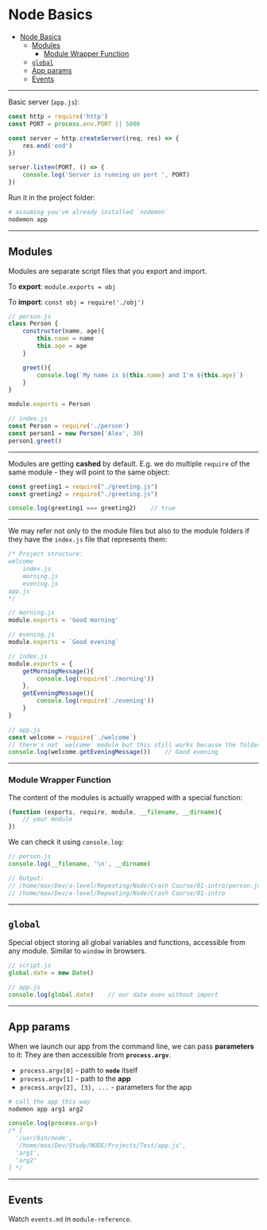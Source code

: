 # Node Basics

- [Node Basics](#node-basics)
	- [Modules](#modules)
		- [Module Wrapper Function](#module-wrapper-function)
	- [`global`](#global)
	- [App params](#app-params)
	- [Events](#events)


***

Basic server (`app.js`):

```js
const http = require('http')
const PORT = process.env.PORT || 5000

const server = http.createServer((req, res) => {
	res.end('end')
})

server.listen(PORT, () => {
	console.log('Server is running on port ', PORT) 
})
```

Run it in the project folder: 

```bash
# assuming you've already installed `nodemon`
nodemon app
```

***



## Modules

Modules are separate script files that you export and import. 

To **export**: `module.exports = obj`

To **import**: `const obj = require('./obj')`

```javascript
// person.js
class Person {
	constructor(name, age){
		this.name = name
		this.age = age
	}

	greet(){
		console.log(`My name is ${this.name} and I'm ${this.age}`)
	}
}

module.exports = Person
```

```javascript
// index.js
const Person = require('./person')
const person1 = new Person('Alex', 30)
person1.greet()
```

***

Modules are getting **cashed** by default. E.g. we do multiple `require` of the same module - they will point to the same object:

```js
const greeting1 = require("./greeting.js")
const greeting2 = require("./greeting.js")

console.log(greeting1 === greeting2)	// true
```

***

We may refer not only to the module files but also to the module folders if they have the `index.js` file that represents them:

```js
/* Project structure:
welcome
	index.js
	morning.js
	evening.js
app.js
*/

// morning.js
module.exports = 'Good morning'

// evening.js
module.exports = `Good evening`

// index.js
module.exports = {
	getMorningMessage(){
		console.log(require('./morning'))
	},
	getEveningMessage(){
		console.log(require('./evening'))
	}
}

// app.js
const welcome = require(`./welcome`)	
// there's not `welcome` module but this still works because the folder `module` has `index.js` inside
console.log(welcome.getEveningMessage())	// Good evening
```

***


### Module Wrapper Function

The content of the modules is actually wrapped with a special function:

```javascript
(function (exports, require, module, __filename, __dirname){
	// your module
})
```

We can check it using  `console.log`:

```javascript
// person.js
console.log(__filename, '\n', __dirname)

// Output:
// /home/max/Dev/a-level/Repeating/Node/Crash Course/01-intro/person.js
// /home/max/Dev/a-level/Repeating/Node/Crash Course/01-intro
```

***


## `global`

Special object storing all global variables and functions, accessible from any module. Similar to `window` in browsers.

```js
// script.js
global.date = new Date()

// app.js
console.log(global.date)	// our date even without import
```

***


## App params

When we launch our app from the command line, we can pass **parameters** to it: They are then accessible from **`process.argv`**. 

- `process.argv[0]` - path to **`node`** itself
- `process.argv[1]` - path to the **app**
- `process.argv[2], [3], ...` - parameters for the app

```bash
# call the app this way
nodemon app arg1 arg2
```

```js
console.log(process.argv)
/* [
  '/usr/bin/node',
  '/home/max/Dev/Study/NODE/Projects/Test/app.js',
  'arg1',
  'arg2'
] */
```

***



## Events

Watch `events.md` in `module-reference`.